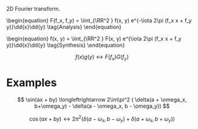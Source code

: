 2D Fourier transform. 

\begin{equation}
F(f_x, f_y) = \iint_{\RR^2 } f(x, y) e^{-\iota 2\pi (f_x x + f_y y)}\dd{x}\dd{y} \tag{Analysis}
\end{equation}


\begin{equation}
f(x, y) = \iint_{\RR^2 } F(x, y) e^{\iota 2\pi (f_x x + f_y y)}\dd{x}\dd{y} \tag{Synthesis}
\end{equation}

$$
f(x)g(y) \longleftrightarrow F(f_x)G(f_y)
$$

# Examples

$$
\sin(ax + by) \longleftrightarrow 2\im\pi^2 (  \delta(a + \omega_x, b+\omega_y) - \delta(a - \omega_x, b - \omega_y))
$$

$$
\cos(ax + by) \longleftrightarrow 2\pi^2 (  \delta(a - \omega_x, b-\omega_y) + \delta(a + \omega_x, b + \omega_y))
$$